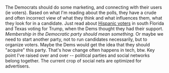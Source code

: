 The Democrats should do some marketing, and connecting with their users (ie voters). Based on what I'm reading about the polls, they have a crude and often incorrect view of what they think and what influences them, what they look for in a candidate. Just read about <a href="https://www.nytimes.com/2020/11/09/us/politics/how-democrats-missed-trumps-appeal-to-latino-voters.html">Hispanic voters</a> in south Florida and Texas voting for Trump, when the Dems thought they had their support. <i>Membership in the Democratic party should mean something. </i>Or maybe we need to start another party, not to run candidates necessarily, but to organize voters. Maybe the Dems would get the idea that they should "acquire" this party. That's how change often happens in tech, btw. Key point I've raised over and over -- political parties and social networks belong together. The current crop of social nets are optimized for advertisers.
